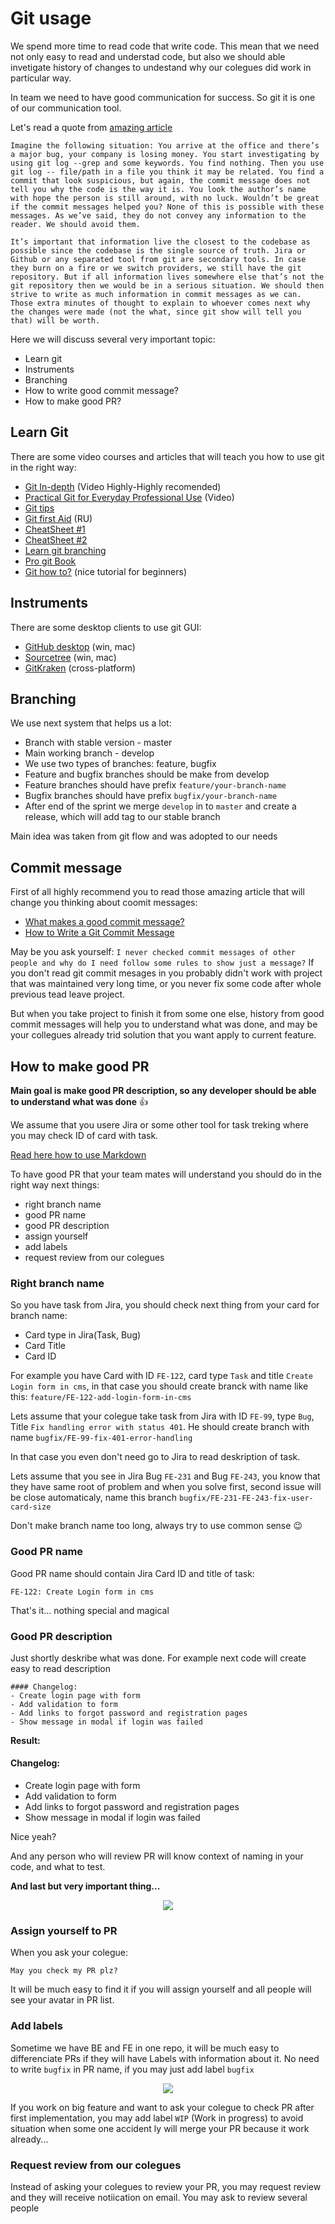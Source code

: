 # Git usage

We spend more time to read code that write code. This mean that we need not only easy to read and understad code, but also we should able invetigate history of changes to undestand why our colegues did work in particular way.

In team we need to have good communication for success. So git it is one of our communication tool.

Let's read a quote from [amazing article](https://hackernoon.com/what-makes-a-good-commit-message-995d23687ad)

```
Imagine the following situation: You arrive at the office and there’s a major bug, your company is losing money. You start investigating by using git log --grep and some keywords. You find nothing. Then you use git log -- file/path in a file you think it may be related. You find a commit that look suspicious, but again, the commit message does not tell you why the code is the way it is. You look the author’s name with hope the person is still around, with no luck. Wouldn’t be great if the commit messages helped you? None of this is possible with these messages. As we’ve said, they do not convey any information to the reader. We should avoid them.

It’s important that information live the closest to the codebase as possible since the codebase is the single source of truth. Jira or Github or any separated tool from git are secondary tools. In case they burn on a fire or we switch providers, we still have the git repository. But if all information lives somewhere else that’s not the git repository then we would be in a serious situation. We should then strive to write as much information in commit messages as we can. Those extra minutes of thought to explain to whoever comes next why the changes were made (not the what, since git show will tell you that) will be worth.
```

Here we will discuss several very important topic:
- Learn git
- Instruments
- Branching
- How to write good commit message?
- How to make good PR?

## Learn Git
There are some video courses and articles that will teach you how to use git in the right way:
- [Git In-depth](https://frontendmasters.com/courses/git-in-depth/) (Video Highly-Highly recomended)
- [Practical Git for Everyday Professional Use](https://egghead.io/courses/practical-git-for-everyday-professional-use) (Video)
- [Git tips](https://github.com/git-tips/tips)
- [Git first Aid](http://firstaidgit.ru) (RU)
- [CheatSheet #1](https://www.git-tower.com/blog/git-cheat-sheet/)
- [CheatSheet #2](http://ndpsoftware.com)
- [Learn git branching](https://learngitbranching.js.org/)
- [Pro git Book](https://book.git-scm.com/book/en/v2)
- [Git how to?](https://githowto.com) (nice tutorial for beginners)

## Instruments
There are some desktop clients to use git GUI:
- [GitHub desktop](https://desktop.github.com/) (win, mac)
- [Sourcetree](https://www.sourcetreeapp.com/) (win, mac)
- [GitKraken](https://www.gitkraken.com/git-client) (cross-platform)

## Branching
We use next system that helps us a lot:
- Branch with stable version - master
- Main working branch - develop
- We use two types of branches: feature, bugfix
- Feature and bugfix branches should be make from develop
- Feature branches should have prefix `feature/your-branch-name`
- Bugfix branches should have prefix `bugfix/your-branch-name`
- After end of the sprint we merge `develop` in to `master` and create a release, which will add tag to our stable branch

Main idea was taken from git flow and was adopted to our needs

## Commit message
First of all highly recommend you to read those amazing article that will change you thinking about coomit messages:
- [What makes a good commit message?](https://hackernoon.com/what-makes-a-good-commit-message-995d23687ad)
- [How to Write a Git Commit Message](https://chris.beams.io/posts/git-commit/)

May be you ask yourself: `I never checked commit messages of other people and why do I need follow some rules to show just a message?` If you don't read git commit mesages in you probably didn't work with project that was maintained very long time, or you never fix some code after whole previous tead leave project.

But when you take project to finish it from some one else, history from good commit messages will help you to understand what was done, and may be your collegues already trid solution that you want apply to current feature.

## How to make good PR
**Main goal is make good PR description, so any developer should be able to understand what was done** :+1:

We assume that you usere Jira or some other tool for task treking where you may check ID of card with task.

[Read here how to use Markdown](https://github.com/adam-p/markdown-here/wiki/Markdown-Cheatsheet)

To have good PR that your team mates will understand you should do in the right way next things:
- right branch name
- good PR name
- good PR description
- assign yourself
- add labels
- request review from our colegues

### Right branch name
So you have task from Jira, you should check next thing from your card for branch name:
- Card type in Jira(Task, Bug)
- Card Title
- Card ID

For example you have Card with ID `FE-122`, card type `Task` and title `Create Login form in cms`, in that case you should create branck with name like this:
`feature/FE-122-add-login-form-in-cms`

Lets assume that your colegue take task from Jira with ID `FE-99`, type `Bug`, Title `Fix handling error with status 401`. He should create branch with name `bugfix/FE-99-fix-401-error-handling`

In that case you even don't need go to Jira to read deskription of task.

Lets assume that you see in Jira Bug `FE-231` and Bug `FE-243`, you know that they have same root of problem and when you solve first, second issue will be close automaticaly, name this branch `bugfix/FE-231-FE-243-fix-user-card-size`

Don't make branch name too long, always try to use common sense :wink:

### Good PR name
Good PR name should contain Jira Card ID and title of task:

`FE-122: Create Login form in cms`

That's it... nothing special and magical

### Good PR description
Just shortly deskribe what was done. For example next code will create easy to read description
```
#### Changelog:
- Create login page with form
- Add validation to form
- Add links to forgot password and registration pages
- Show message in modal if login was failed
```
**Result:**
#### Changelog:
- Create login page with form
- Add validation to form
- Add links to forgot password and registration pages
- Show message in modal if login was failed

Nice yeah?

And any person who will review PR will know context of naming in your code, and what to test.

**And last but very important thing...**

<p align="center">
  <img src="./screenshots/labels.png">
</p>

### Assign yourself to PR
When you ask your colegue:

`May you check my PR plz?`

It will be much easy to find it if you will assign yourself and all people will see your avatar in PR list.

### Add labels
Sometime we have BE and FE in one repo, it will be much easy to differenciate PRs if they will have Labels with information about it. No need to write `bugfix` in PR name, if you may just add label `bugfix`

<p align="center">
  <img src="./screenshots/wip-label.png">
</p>

If you work on big feature and want to ask your colegue to check PR after first implementation, you may add label `WIP` (Work in progress) to avoid situation when some one accident
ly will merge your PR because it work already...

### Request review from our colegues
Instead of asking your colegues to review your PR, you may request review and they will receive notiication on email. You may ask to review several people
